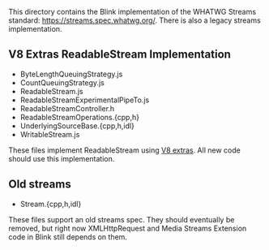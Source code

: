 This directory contains the Blink implementation of the WHATWG Streams standard:
https://streams.spec.whatwg.org/. There is also a legacy streams implementation.

## V8 Extras ReadableStream Implementation

- ByteLengthQueuingStrategy.js
- CountQueuingStrategy.js
- ReadableStream.js
- ReadableStreamExperimentalPipeTo.js
- ReadableStreamController.h
- ReadableStreamOperations.{cpp,h}
- UnderlyingSourceBase.{cpp,h,idl}
- WritableStream.js

These files implement ReadableStream using [V8 extras][1]. All new code should
use this implementation.

[1]: https://docs.google.com/document/d/1AT5-T0aHGp7Lt29vPWFr2-qG8r3l9CByyvKwEuA8Ec0

## Old streams

- Stream.{cpp,h,idl}

These files support an old streams spec. They should eventually be removed, but
right now XMLHttpRequest and Media Streams Extension code in Blink still
depends on them.

